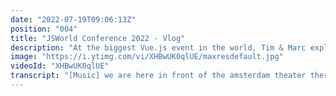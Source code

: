 ```yaml
---
date: "2022-07-19T09:06:13Z"
position: "004"
title: "JSWorld Conference 2022 - Vlog"
description: "At the biggest Vue.js event in the world, Tim & Marc explored backstage. Camera in one hand, microphone in the other, they captured the vibe of the conference in perfect light. This is how \"Intervues\" was born.\n\nThis is Middleware Productions: we film interviews, shoot b-roll, create story arcs, edit, sound edit, and publish the video on the day itself. Film in the morning, show in the afternoon."
image: "https://i.ytimg.com/vi/XHBwUK0qlUE/maxresdefault.jpg"
videoId: "XHBwUK0qlUE"
transcript: "[Music] we are here in front of the amsterdam theater there's an amazing conference js world conference is today and all seats are taken and you can see that mark here on the side is actually already recording me so yeah i hope seeing everyone oh wait wait hey gift yeah wait we are already interviewing how are you gabe hi i'm fine how are you today i'm giving a talk i'm also going to be emceeing part of the conference so yay [Music] it's not working yet we're figuring it out so what are you talking about in your talk yeah i'm talking about how to test components with cypress feet and vue i'm pretty excited because cyprus 10 is going live today and i'm glad my talk is on friday so we have two days to get the day zero bugs out if it doesn't work we have content is that how open source works kind of i i love it i i'm nervous i'm excited i can't wait hi are you excited uh no i'm nervous [Music] ready [Music] fun so i think you have a talk coming up can you tell us something about it the talk is called uh sdk's uh relations love and thunder now you're gonna need it they're gonna be awesome yeah so oh we're playing story blocks here [Music]"
---
```


